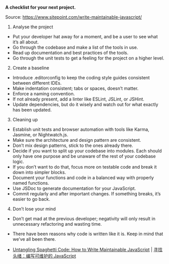 

**A checklist for your next project.**

Source: https://www.sitepoint.com/write-maintainable-javascript/

1. Analyse the project
  - Put your developer hat away for a moment, and be a user to see what it’s all about.
  - Go through the codebase and make a list of the tools in use.
  - Read up documentation and best practices of the tools.
  - Go through the unit tests to get a feeling for the project on a higher level.

2. Create a baseline
  - Introduce .editorconfig to keep the coding style guides consistent between different IDEs.
  - Make indentation consistent; tabs or spaces, doesn’t matter.
  - Enforce a naming convention.
  - If not already present, add a linter like ESLint, JSLint, or JSHint.
  - Update dependencies, but do it wisely and watch out for what exactly has been updated.

3. Cleaning up
  - Establish unit tests and browser automation with tools like Karma, Jasmine, or Nightwatch.js.
  - Make sure the architecture and design pattern are consistent.
  - Don’t mix design patterns, stick to the ones already there.
  - Decide if you want to split up your codebase into modules. Each should only have one purpose and be unaware of the rest of your codebase logic.
  - If you don’t want to do that, focus more on testable code and break it down into simpler blocks.
  - Document your functions and code in a balanced way with properly named functions.
  - Use JSDoc to generate documentation for your JavaScript.
  - Commit regularly and after important changes. If something breaks, it’s easier to go back.

4. Don’t lose your mind
  - Don’t get mad at the previous developer; negativity will only result in unnecessary refactoring and wasting time.
  - There have been reasons why code is written like it is. Keep in mind that we’ve all been there.


- [Untangling Spaghetti Code: How to Write Maintainable JavaScript](https://www.sitepoint.com/write-maintainable-javascript/) | [寻找头绪：编写可维护的 JavaScript](http://www.zcfy.cc/article/312)
